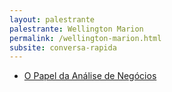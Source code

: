 ```yaml
---
layout: palestrante
palestrante: Wellington Marion
permalink: /wellington-marion.html
subsite: conversa-rapida
---
```


* [O Papel da Análise de Negócios](/conversa-rapida/wellington-marion-o-papel-da-ana-lise-de-nego-cios)
